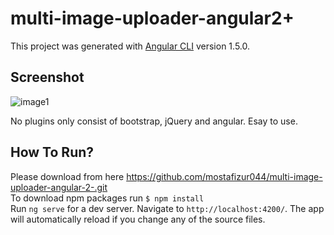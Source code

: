 # multi-image-uploader-angular2+

This project was generated with [Angular CLI](https://github.com/angular/angular-cli) version 1.5.0.

Screenshot
---
![image1](https://user-images.githubusercontent.com/29102674/34325355-6029e136-e8b9-11e7-9fca-1e5af15657b5.png)

No plugins only consist of bootstrap, jQuery and angular. Esay to use.

How To Run?
---
Please download from here https://github.com/mostafizur044/multi-image-uploader-angular-2-.git  
To download npm packages run `$ npm install`  
Run `ng serve` for a dev server. Navigate to `http://localhost:4200/`. The app will automatically reload if you change any of the source files.

